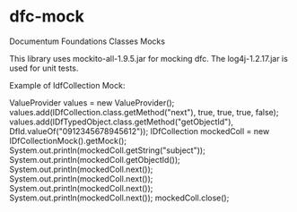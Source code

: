 dfc-mock
========

Documentum Foundations Classes Mocks

This library uses mockito-all-1.9.5.jar for mocking dfc.
The log4j-1.2.17.jar is used for unit tests.

Example of IdfCollection Mock:

ValueProvider values = new ValueProvider();
  	values.add(IDfCollection.class.getMethod("next"), true, true, true, false);
		values.add(IDfTypedObject.class.getMethod("getObjectId"), DfId.valueOf("0912345678945612"));
		IDfCollection mockedColl = new IDfCollectionMock().getMock();
		System.out.println(mockedColl.getString("subject"));
		System.out.println(mockedColl.getObjectId());
		System.out.println(mockedColl.next());
		System.out.println(mockedColl.next());
		System.out.println(mockedColl.next());
		System.out.println(mockedColl.next());
		mockedColl.close();
